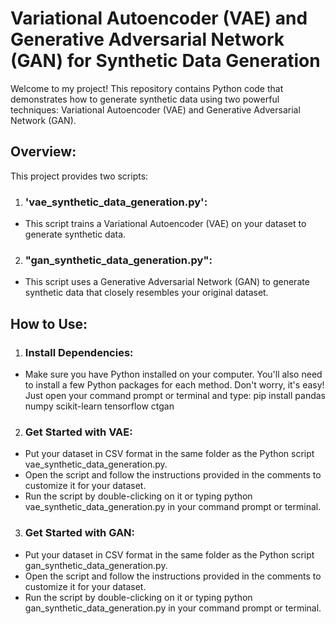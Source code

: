# Variational Autoencoder (VAE) and Generative Adversarial Network (GAN) for Synthetic Data Generation

Welcome to my project! This repository contains Python code that demonstrates how to generate synthetic data using two powerful techniques: Variational Autoencoder (VAE) and Generative Adversarial Network (GAN).

## Overview:

This project provides two scripts:
1. ### 'vae_synthetic_data_generation.py':
-  This script trains a Variational Autoencoder (VAE) on your dataset to generate synthetic data.
2. ### "gan_synthetic_data_generation.py":
-  This script uses a Generative Adversarial Network (GAN) to generate synthetic data that closely resembles your original dataset.

## How to Use:

1. ### Install Dependencies:
- Make sure you have Python installed on your computer. You'll also need to install a few Python packages for each method. Don't worry, it's easy! Just open your command prompt or terminal and type:
pip install pandas numpy scikit-learn tensorflow ctgan

2. ### Get Started with VAE:
- Put your dataset in CSV format in the same folder as the Python script vae_synthetic_data_generation.py.
- Open the script and follow the instructions provided in the comments to customize it for your dataset.
- Run the script by double-clicking on it or typing python vae_synthetic_data_generation.py in your command prompt or terminal.

3. ### Get Started with GAN:
- Put your dataset in CSV format in the same folder as the Python script gan_synthetic_data_generation.py.
- Open the script and follow the instructions provided in the comments to customize it for your dataset.
- Run the script by double-clicking on it or typing python gan_synthetic_data_generation.py in your command prompt or terminal.


